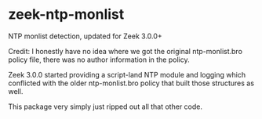 # zeek-ntp-monlist
NTP monlist detection, updated for Zeek 3.0.0+

Credit: I honestly have no idea where we got the original ntp-monlist.bro
policy file, there was no author information in the policy.

Zeek 3.0.0 started providing a script-land NTP module and logging which
conflicted with the older ntp-monlist.bro policy that built those structures
as well.

This package very simply just ripped out all that other code.

